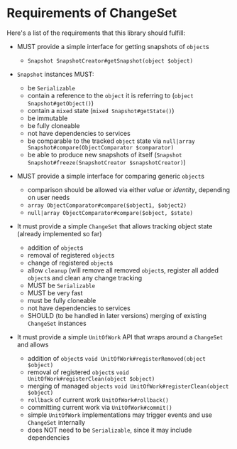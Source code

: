 # Requirements of ChangeSet

Here's a list of the requirements that this library should fulfill:

 - MUST provide a simple interface for getting snapshots of `object`s
    - `Snapshot SnapshotCreator#getSnapshot(object $object)`

 - `Snapshot` instances MUST:
    - be `Serializable`
    - contain a reference to the `object` it is referring to (`object Snapshot#getObject()`)
    - contain a `mixed` state (`mixed Snapshot#getState()`)
    - be immutable
    - be fully cloneable
    - not have dependencies to services
    - be comparable to the tracked `object` state via `null|array Snapshot#compare(ObjectComparator $comparator)`
    - be able to produce new snapshots of itself (`Snapshot Snapshot#freeze(SnapshotCreator $snapshotCreator)`)

 - MUST provide a simple interface for comparing generic `object`s
    - comparison should be allowed via either *value* or *identity*, depending on user needs
    - `array ObjectComparator#compare($object1, $object2)`
    - `null|array ObjectComparator#compare($object, $state)`

 - It must provide a simple `ChangeSet` that allows tracking object state (already implemented so far)
    - addition of `object`s
    - removal of registered `object`s
    - change of registered `object`s
    - allow `cleanup` (will remove all removed `object`s, register all added `object`s and clean any change tracking
    - MUST be `Serializable`
    - MUST be very fast
    - must be fully cloneable
    - not have dependencies to services
    - SHOULD (to be handled in later versions) merging of existing `ChangeSet` instances

 - It must provide a simple `UnitOfWork` API that wraps around a `ChangeSet` and allows
    - addition of `object`s `void UnitOfWork#registerRemoved(object $object)`
    - removal of registered `object`s `void UnitOfWork#registerClean(object $object)`
    - merging of managed `objects` `void UnitOfWork#registerClean(object $object)`
    - `rollback` of current work `UnitOfWork#rollback()`
    - committing current work via `UnitOfWork#commit()`
    - simple `UnitOfWork` implementations may trigger events and use `ChangeSet` internally
    - does NOT need to be `Serializable`, since it may include dependencies